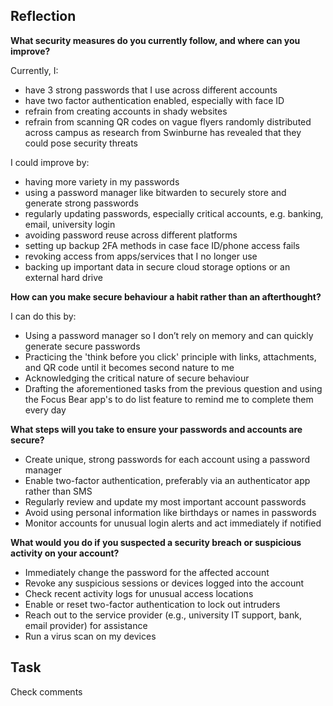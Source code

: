 ## Reflection

**What security measures do you currently follow, and where can you improve?**

Currently, I:
- have 3 strong passwords that I use across different accounts
- have two factor authentication enabled, especially with face ID
- refrain from creating accounts in shady websites
- refrain from scanning QR codes on vague flyers randomly distributed across campus as research from Swinburne has revealed that they could pose security threats

I could improve by:
- having more variety in my passwords
- using a password manager like bitwarden to securely store and generate strong passwords
- regularly updating passwords, especially critical accounts, e.g. banking, email, university login
- avoiding password reuse across different platforms
- setting up backup 2FA methods in case face ID/phone access fails
- revoking access from apps/services that I no longer use
- backing up important data in secure cloud storage options or an external hard drive

**How can you make secure behaviour a habit rather than an afterthought?**

I can do this by:
- Using a password manager so I don’t rely on memory and can quickly generate secure passwords
- Practicing the 'think before you click' principle with links, attachments, and QR code until it becomes second nature to me
- Acknowledging the critical nature of secure behaviour
- Drafting the aforementioned tasks from the previous question and using the Focus Bear app's to do list feature to remind me to complete them every day

**What steps will you take to ensure your passwords and accounts are secure?**

- Create unique, strong passwords for each account using a password manager
- Enable two-factor authentication, preferably via an authenticator app rather than SMS
- Regularly review and update my most important account passwords
- Avoid using personal information like birthdays or names in passwords
- Monitor accounts for unusual login alerts and act immediately if notified

**What would you do if you suspected a security breach or suspicious activity on your account?**

- Immediately change the password for the affected account 
- Revoke any suspicious sessions or devices logged into the account
- Check recent activity logs for unusual access locations
- Enable or reset two-factor authentication to lock out intruders
- Reach out to the service provider (e.g., university IT support, bank, email provider) for assistance
- Run a virus scan on my devices

## Task

Check comments
